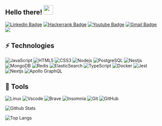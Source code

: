 ## Hello there! <img src="https://raw.githubusercontent.com/aemmadi/aemmadi/master/wave.gif" width="30px">

[![Linkedin Badge](https://img.shields.io/badge/-Profile-blue?style=flat-square&logo=Linkedin&logoColor=white&link=https://www.linkedin.com/in/matheus-fortunato-14513b195/)](https://www.linkedin.com/in/matheus-fortunato-14513b195/)
[![Hackerrank Badge](https://img.shields.io/badge/-HackerRank-2EC866?style=flat-square&logo=hackerrank&logoColor=white&link=https://www.hackerrank.com/matheus_xmaz10)](https://www.hackerrank.com/matheus_xmaz10)
[![Youtube Badge](https://img.shields.io/badge/-Channel-FF0000?style=flat-square&logo=youtube&logoColor=white&link=https://www.youtube.com/channel/UCNY1ALJjj5uHcsYV-E_osQA)](https://www.youtube.com/channel/UCNY1ALJjj5uHcsYV-E_osQA)
[![Gmail Badge](https://img.shields.io/badge/-Gmail-D14836?style=flat-square&logo=Gmail&logoColor=white&link=mailto:matheus.xmaz10@gmail.com)](mailto:matheus.xmaz10@gmail.com)
<br/>
![](https://komarev.com/ghpvc/?username=mfortunat0)


## ⚡ Technologies

![JavaScript](https://img.shields.io/badge/-JavaScript-F7DF1E?style=flat-square&logo=javascript&logoColor=black)
![HTML5](https://img.shields.io/badge/-HTML5-E34F26?style=flat-square&logo=html5&logoColor=white)
![CSS3](https://img.shields.io/badge/-CSS3-1572B6?style=flat-square&logo=css3)
![Nodejs](https://img.shields.io/badge/-Nodejs-339933?style=flat-square&logo=Node.js&logoColor=white)
![PostgreSQL](https://img.shields.io/badge/-PostgreSQL-336791?style=flat-square&logo=postgresql)
![Nestjs](https://img.shields.io/badge/-Nestjs-E0234E?style=flat-square&logo=nestjs)
![MongoDB](https://img.shields.io/badge/-MongoDB-47A248?style=flat-square&logo=mongodb&logoColor=white)
![Redis](https://img.shields.io/badge/-Redis-DC382D?style=flat-square&logo=Redis&logoColor=white)
![ElasticSearch](https://img.shields.io/badge/-ElasticSearch-005571?style=flat-square&logo=elasticsearch)
![TypeScript](https://img.shields.io/badge/-TypeScript-007ACC?style=flat-square&logo=typescript&logoColor=white)
![Docker](https://img.shields.io/badge/-Docker-2496ED?style=flat-square&logo=docker&logoColor=white)
![Jest](https://img.shields.io/badge/-Jest-C21325?style=flat-square&logo=jest&logoColor=white)
![Nextjs](https://img.shields.io/badge/-Nextjs-000000?style=flat-square&logo=next.js&logoColor=white)
![Apollo GraphQL](https://img.shields.io/badge/-Apollo%20GraphQL-311C87?style=flat-square&logo=apollo-graphql)

## 🧰 Tools
![Linux](https://img.shields.io/badge/-Linux-E95420?style=flat-square&logo=ubuntu&logoColor=white)
![Vscode](https://img.shields.io/badge/-VScode-007ACC?style=flat-square&logo=visual-studio-code)
![Brave](https://img.shields.io/badge/-Brave-FB542B?style=flat-square&logo=brave&logoColor=white)
![Insomnia](https://img.shields.io/badge/-Insomnia-5849BE?style=flat-square&logo=insomnia)
![Git](https://img.shields.io/badge/-Git-F05032?style=flat-square&logo=git&logoColor=white)
![GitHub](https://img.shields.io/badge/-GitHub-181717?style=flat-square&logo=github)

![Github Stats](https://github-readme-stats.vercel.app/api?username=mfortunat0&count_private=true&show_icons=true&include_all_commits=true&theme=tokyonight)

![Top Langs](https://github-readme-stats.vercel.app/api/top-langs/?username=mfortunat0&hide=TeX&layout=compact&theme=tokyonight)

